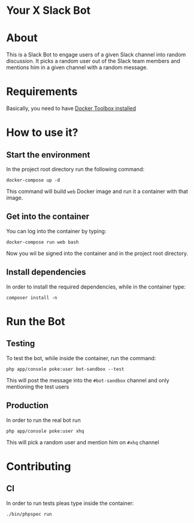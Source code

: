 Your X Slack Bot
================

# About

This is a Slack Bot to engage users of a given Slack channel into random discussion. It picks a random user out of the Slack team members and mentions him in a given channel with a random message.

# Requirements

Basically, you need to have [Docker Toolbox installed](https://www.docker.com/docker-toolbox)

# How to use it?

## Start the environment

In the project root directory run the following command:

```
docker-compose up -d
```

This command will build `web` Docker image and run it a container with that image.

## Get into the container

You can log into the container by typing:

```
docker-compose run web bash
```

Now you wil be signed into the container and in the project root directory.

## Install dependencies

In order to install the required dependencies, while in the container type:

```
composer install -n
```

# Run the Bot

## Testing

To test the bot, while inside the container, run the command:

```
php app/console poke:user bot-sandbox --test
```

This will post the message into the `#bot-sandbox` channel and only mentioning the test users

## Production

In order to run the real bot run

```
php app/console poke:user xhq
```

This will pick a random user and mention him on `#xhq` channel

# Contributing

## CI

In order to run tests pleas type inside the container:

```
./bin/phpspec run
```
